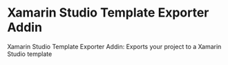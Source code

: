 # Xamarin Studio Template Exporter Addin
Xamarin Studio Template Exporter Addin: Exports your project to a Xamarin Studio template
